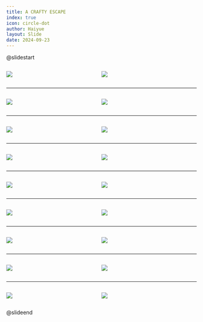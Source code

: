 ```yaml
---
title: A CRAFTY ESCAPE
index: true
icon: circle-dot
author: Haiyue
layout: Slide
date: 2024-09-23
---
```

 
@slidestart

<div style="display:flex">
<div style="flex:1">

![](https://raw.githubusercontent.com/yclord/reading/refs/heads/master/english/Level-U/A%20CRAFTY%20ESCAPE/001.webp)
</div>
<div style="flex:1">

![](https://raw.githubusercontent.com/yclord/reading/refs/heads/master/english/Level-U/A%20CRAFTY%20ESCAPE/002.webp)
</div>
</div>

---

<div style="display:flex">
<div style="flex:1">

![](https://raw.githubusercontent.com/yclord/reading/refs/heads/master/english/Level-U/A%20CRAFTY%20ESCAPE/003.webp)
</div>
<div style="flex:1">

![](https://raw.githubusercontent.com/yclord/reading/refs/heads/master/english/Level-U/A%20CRAFTY%20ESCAPE/004.webp)
</div>
</div>

---

<div style="display:flex">
<div style="flex:1">

![](https://raw.githubusercontent.com/yclord/reading/refs/heads/master/english/Level-U/A%20CRAFTY%20ESCAPE/005.webp)
</div>
<div style="flex:1">

![](https://raw.githubusercontent.com/yclord/reading/refs/heads/master/english/Level-U/A%20CRAFTY%20ESCAPE/006.webp)
</div>
</div>

---

<div style="display:flex">
<div style="flex:1">

![](https://raw.githubusercontent.com/yclord/reading/refs/heads/master/english/Level-U/A%20CRAFTY%20ESCAPE/007.webp)
</div>
<div style="flex:1">

![](https://raw.githubusercontent.com/yclord/reading/refs/heads/master/english/Level-U/A%20CRAFTY%20ESCAPE/008.webp)
</div>
</div>

---

<div style="display:flex">
<div style="flex:1">

![](https://raw.githubusercontent.com/yclord/reading/refs/heads/master/english/Level-U/A%20CRAFTY%20ESCAPE/009.webp)
</div>
<div style="flex:1">

![](https://raw.githubusercontent.com/yclord/reading/refs/heads/master/english/Level-U/A%20CRAFTY%20ESCAPE/010.webp)
</div>
</div>

---

<div style="display:flex">
<div style="flex:1">

![](https://raw.githubusercontent.com/yclord/reading/refs/heads/master/english/Level-U/A%20CRAFTY%20ESCAPE/011.webp)
</div>
<div style="flex:1">

![](https://raw.githubusercontent.com/yclord/reading/refs/heads/master/english/Level-U/A%20CRAFTY%20ESCAPE/012.webp)
</div>
</div>

---

<div style="display:flex">
<div style="flex:1">

![](https://raw.githubusercontent.com/yclord/reading/refs/heads/master/english/Level-U/A%20CRAFTY%20ESCAPE/013.webp)
</div>
<div style="flex:1">

![](https://raw.githubusercontent.com/yclord/reading/refs/heads/master/english/Level-U/A%20CRAFTY%20ESCAPE/014.webp)
</div>
</div>

---

<div style="display:flex">
<div style="flex:1">

![](https://raw.githubusercontent.com/yclord/reading/refs/heads/master/english/Level-U/A%20CRAFTY%20ESCAPE/015.webp)
</div>
<div style="flex:1">

![](https://raw.githubusercontent.com/yclord/reading/refs/heads/master/english/Level-U/A%20CRAFTY%20ESCAPE/016.webp)
</div>
</div>

---

<div style="display:flex">
<div style="flex:1">

![](https://raw.githubusercontent.com/yclord/reading/refs/heads/master/english/Level-U/A%20CRAFTY%20ESCAPE/017.webp)
</div>
<div style="flex:1">

![](https://raw.githubusercontent.com/yclord/reading/refs/heads/master/english/Level-U/A%20CRAFTY%20ESCAPE/018.webp)
</div>
</div>

@slideend